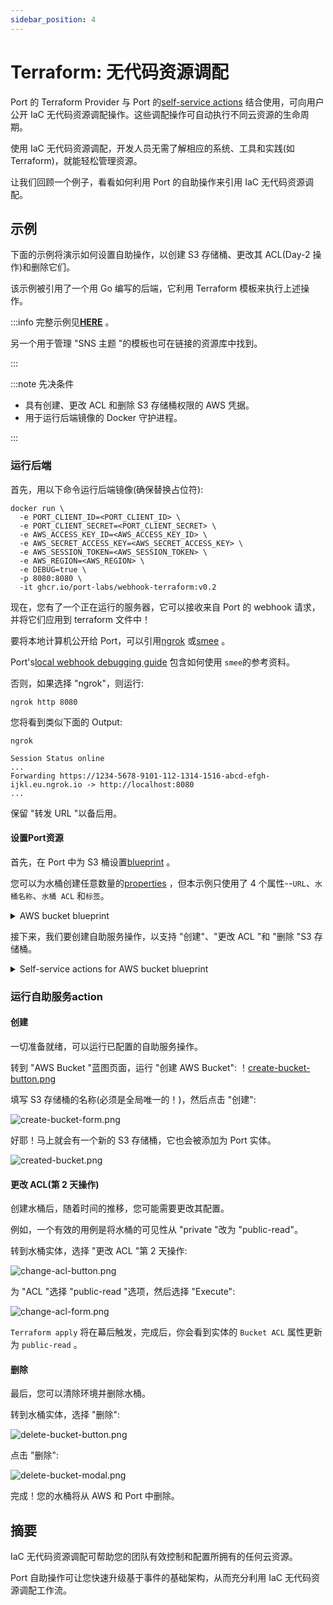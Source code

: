 ```yaml
---
sidebar_position: 4
---
```


# Terraform: 无代码资源调配

Port 的 Terraform Provider 与 Port 的[self-service actions](../../../create-self-service-experiences.md) 结合使用，可向用户公开 IaC 无代码资源调配操作。这些调配操作可自动执行不同云资源的生命周期。

使用 IaC 无代码资源调配，开发人员无需了解相应的系统、工具和实践(如 Terraform)，就能轻松管理资源。

让我们回顾一个例子，看看如何利用 Port 的自助操作来引用 IaC 无代码资源调配。

## 示例

下面的示例将演示如何设置自助操作，以创建 S3 存储桶、更改其 ACL(Day-2 操作)和删除它们。

该示例被引用了一个用 Go 编写的后端，它利用 Terraform 模板来执行上述操作。

:::info 完整示例见[**HERE**](https://github.com/port-labs/terraform-connector) 。

另一个用于管理 "SNS 主题 "的模板也可在链接的资源库中找到。

:::

:::note  先决条件

* 具有创建、更改 ACL 和删除 S3 存储桶权限的 AWS 凭据。
* 用于运行后端镜像的 Docker 守护进程。

:::

### 运行后端

首先，用以下命令运行后端镜像(确保替换占位符): 

```shell
docker run \
  -e PORT_CLIENT_ID=<PORT_CLIENT_ID> \
  -e PORT_CLIENT_SECRET=<PORT_CLIENT_SECRET> \
  -e AWS_ACCESS_KEY_ID=<AWS_ACCESS_KEY_ID> \
  -e AWS_SECRET_ACCESS_KEY=<AWS_SECRET_ACCESS_KEY> \
  -e AWS_SESSION_TOKEN=<AWS_SESSION_TOKEN> \
  -e AWS_REGION=<AWS_REGION> \
  -e DEBUG=true \
  -p 8080:8080 \
  -it ghcr.io/port-labs/webhook-terraform:v0.2
```

现在，您有了一个正在运行的服务器，它可以接收来自 Port 的 webhook 请求，并将它们应用到 terraform 文件中！

要将本地计算机公开给 Port，可以引用[ngrok](https://ngrok.com/download) 或[smee](https://smee.io/) 。

Port's[local webhook debugging guide](../local-debugging-webhook.md#creating-the-vm-create-action) 包含如何使用 `smee`的参考资料。

否则，如果选择 "ngrok"，则运行: 

```shell
ngrok http 8080
```

您将看到类似下面的 Output: 

```shell
ngrok

Session Status online
...
Forwarding https://1234-5678-9101-112-1314-1516-abcd-efgh-ijkl.eu.ngrok.io -> http://localhost:8080
...
```

保留 "转发 URL "以备后用。

#### 设置Port资源

首先，在 Port 中为 S3 桶设置[blueprint](../../../../build-your-software-catalog/define-your-data-model/setup-blueprint/setup-blueprint.md) 。

您可以为水桶创建任意数量的[properties](../../../../build-your-software-catalog/define-your-data-model/setup-blueprint/properties/properties.md) ，但本示例只使用了 4 个属性--`URL`、`水桶名称`、`水桶 ACL` 和`标签`。

<details>
<summary> AWS bucket blueprint </summary>

```json showLineNumbers
{
  "identifier": "s3_bucket",
  "title": "AWS Bucket",
  "icon": "Bucket",
  "schema": {
    "properties": {
      "url": {
        "type": "string",
        "title": "URL",
        "format": "url"
      },
      "bucket_name": {
        "type": "string",
        "title": "Bucket Name"
      },
      "bucket_acl": {
        "type": "string",
        "title": "Bucket ACL",
        "default": "private"
      },
      "tags": {
        "type": "object",
        "title": "Tags"
      }
    },
    "required": ["url", "bucket_name"]
  },
  "mirrorProperties": {},
  "calculationProperties": {},
  "relations": {}
}
```

</details>

接下来，我们要创建自助服务操作，以支持 "创建"、"更改 ACL "和 "删除 "S3 存储桶。

<details>
<summary> Self-service actions for AWS bucket blueprint </summary>

将 `<YOUR_WEBHOOK_URL>` 替换为之前从 Ngrok 或 Smee 处获得的 URL。

```json showLineNumbers
[
  {
    "identifier": "create_bucket",
    "title": "Create",
    "icon": "Bucket",
    "userInputs": {
      "properties": {
        "bucket_name": {
          "type": "string",
          "title": "Name for the S3 bucket"
        },
        "tags": {
          "type": "object",
          "title": "Tags",
          "default": {}
        }
      },
      "required": ["bucket_name"]
    },
    "invocationMethod": {
      "type": "WEBHOOK",
      "url": "<YOUR_WEBHOOK_URL>"
    },
    "trigger": "CREATE",
    "description": "Create a new S3 Bucket in AWS"
  },
  {
    "identifier": "change_acl",
    "title": "Change ACL",
    "icon": "Bucket",
    "userInputs": {
      "properties": {
        "bucket_acl": {
          "type": "string",
          "enum": ["private", "public-read"],
          "title": "ACL"
        }
      },
      "required": ["bucket_acl"]
    },
    "invocationMethod": {
      "type": "WEBHOOK",
      "url": "<YOUR_WEBHOOK_URL>"
    },
    "trigger": "DAY-2",
    "description": "Change S3 Bucket ACL"
  },
  {
    "identifier": "delete_bucket",
    "title": "Delete",
    "icon": "Bucket",
    "userInputs": {
      "properties": {},
      "required": []
    },
    "invocationMethod": {
      "type": "WEBHOOK",
      "url": "<YOUR_WEBHOOK_URL>"
    },
    "trigger": "DELETE",
    "description": "Delete an S3 Bucket from AWS"
  }
]
```

</details>

### 运行自助服务action

#### 创建

一切准备就绪，可以运行已配置的自助服务操作。

转到 "AWS Bucket "蓝图页面，运行 "创建 AWS Bucket":  ！[create-bucket-button.png](../../../../../static/img/complete-use-cases/iac-templates/create-bucket-button.png)

填写 S3 存储桶的名称(必须是全局唯一的！)，然后点击 "创建": 

![create-bucket-form.png](../../../../../static/img/complete-use-cases/iac-templates/create-bucket-form.png)

好耶！马上就会有一个新的 S3 存储桶，它也会被添加为 Port 实体。

![created-bucket.png](../../../../../static/img/complete-use-cases/iac-templates/created-bucket.png)

#### 更改 ACL(第 2 天操作)

创建水桶后，随着时间的推移，您可能需要更改其配置。

例如，一个有效的用例是将水桶的可见性从 "private "改为 "public-read"。

转到水桶实体，选择 "更改 ACL "第 2 天操作: 

![change-acl-button.png](../../../../../static/img/complete-use-cases/iac-templates/change-acl-button.png)

为 "ACL "选择 "public-read "选项，然后选择 "Execute": 

![change-acl-form.png](../../../../../static/img/complete-use-cases/iac-templates/change-acl-form.png)

`Terraform apply` 将在幕后触发，完成后，你会看到实体的 `Bucket ACL` 属性更新为 `public-read` 。

#### 删除

最后，您可以清除环境并删除水桶。

转到水桶实体，选择 "删除": 

![delete-bucket-button.png](../../../../../static/img/complete-use-cases/iac-templates/delete-bucket-button.png)

点击 "删除": 

![delete-bucket-modal.png](../../../../../static/img/complete-use-cases/iac-templates/delete-bucket-modal.png)

完成！您的水桶将从 AWS 和 Port 中删除。

## 摘要

IaC 无代码资源调配可帮助您的团队有效控制和配置所拥有的任何云资源。

Port 自助操作可让您快速升级基于事件的基础架构，从而充分利用 IaC 无代码资源调配工作流。